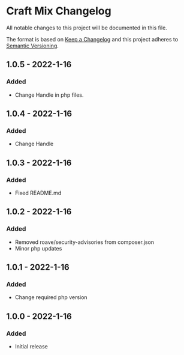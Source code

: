 # Craft Mix Changelog

All notable changes to this project will be documented in this file.

The format is based on [Keep a Changelog](http://keepachangelog.com/) and this project adheres to [Semantic Versioning](http://semver.org/).

## 1.0.5 - 2022-1-16
### Added
- Change Handle in php files.

## 1.0.4 - 2022-1-16
### Added
- Change Handle

## 1.0.3 - 2022-1-16
### Added
- Fixed README.md

## 1.0.2 - 2022-1-16
### Added
- Removed roave/security-advisories from composer.json
- Minor php updates

## 1.0.1 - 2022-1-16
### Added
- Change required php version

## 1.0.0 - 2022-1-16
### Added
- Initial release
